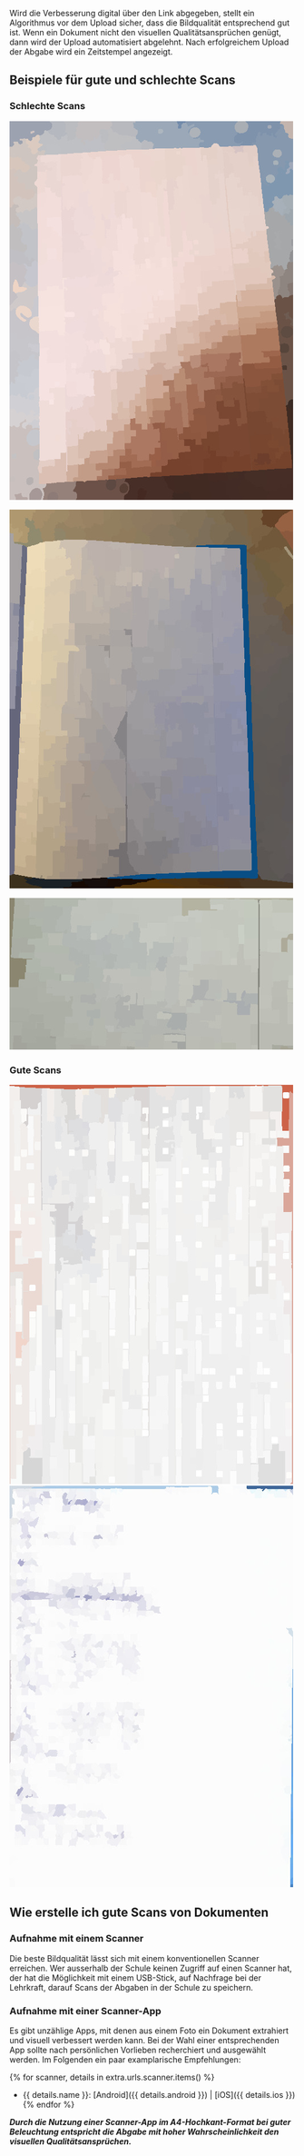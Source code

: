 Wird die Verbesserung digital über den Link abgegeben, stellt ein Algorithmus vor dem Upload sicher, dass die Bildqualität entsprechend gut ist. Wenn ein Dokument nicht den visuellen Qualitätsansprüchen genügt, dann wird der Upload automatisiert abgelehnt. Nach erfolgreichem Upload der Abgabe wird ein Zeitstempel angezeigt.

## Beispiele für gute und schlechte Scans
### Schlechte Scans
![Abgelehnter Scan: Das Dokument ist nicht randlos aufgenommen und die Ausleuchtung ist nicht gleichmäßig. Zudem ist das Bild zu dunkel.](files/images/1_0.jpg)

![Abgelehnter Scan: Das Dokument ist nicht randlos aufgenommen und die Ausleuchtung ist nicht gleichmäßig. Zudem ist das Bild zu dunkel.](files/images/1_1.jpg)

![Abgelehnter Scan: Das Dokument ist zu dunkel und ist nicht näherungsweise im A4-Hochkant-Format.](files/images/1_2.jpg)

### Gute Scans
![Angenommener Scan: Das Dokument wurde randlos aufgenommen, ist gut ausgeleuchtet und näherungsweise im A4-Hochkant-Format.](files/images/0_1.jpg)
![Angenommener Scan: Das Dokument wurde randlos aufgenommen, ist gut ausgeleuchtet und näherungsweise im A4-Hochkant-Format.](files/images/0_2.jpg)

## Wie erstelle ich gute Scans von Dokumenten

### Aufnahme mit einem Scanner

Die beste Bildqualität lässt sich mit einem konventionellen Scanner erreichen. Wer ausserhalb der Schule keinen Zugriff auf einen Scanner hat, der hat die Möglichkeit mit einem USB-Stick, auf Nachfrage bei der Lehrkraft, darauf Scans der Abgaben in der Schule zu speichern.

### Aufnahme mit einer Scanner-App

Es gibt unzählige Apps, mit denen aus einem Foto ein Dokument extrahiert und visuell verbessert werden kann. Bei der Wahl einer entsprechenden App sollte nach persönlichen Vorlieben recherchiert und ausgewählt werden. Im Folgenden ein paar examplarische Empfehlungen:

{% for scanner, details in extra.urls.scanner.items() %}
* {{ details.name }}: [Android]({{ details.android }}) | [iOS]({{ details.ios }})
{% endfor %}

_**Durch die Nutzung einer Scanner-App im A4-Hochkant-Format bei guter Beleuchtung entspricht die Abgabe mit hoher Wahrscheinlichkeit den visuellen Qualitätsansprüchen.**_